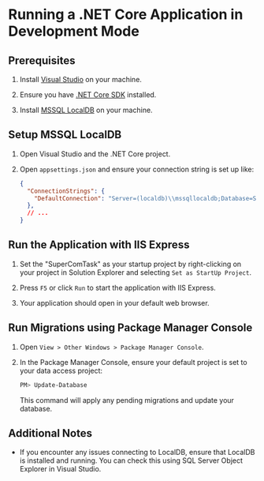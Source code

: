 # Running a .NET Core Application in Development Mode

## Prerequisites

1. Install [Visual Studio](https://visualstudio.microsoft.com/) on your machine.

2. Ensure you have [.NET Core SDK](https://dotnet.microsoft.com/download) installed.

3. Install [MSSQL LocalDB](https://docs.microsoft.com/en-us/sql/database-engine/configure-windows/sql-server-express-localdb?view=sql-server-ver15) on your machine.

## Setup MSSQL LocalDB

1. Open Visual Studio and the .NET Core project.

2. Open `appsettings.json` and ensure your connection string is set up like:

    ```json
    {
      "ConnectionStrings": {
        "DefaultConnection": "Server=(localdb)\\mssqllocaldb;Database=SuperComTask;Trusted_Connection=True;MultipleActiveResultSets=true"
      },
      // ...
    }
    ```

## Run the Application with IIS Express

1. Set the "SuperComTask" as your startup project by right-clicking on your project in Solution Explorer and selecting `Set as StartUp Project`.

2. Press `F5` or click `Run` to start the application with IIS Express.

3. Your application should open in your default web browser.

## Run Migrations using Package Manager Console

1. Open `View > Other Windows > Package Manager Console`.

2. In the Package Manager Console, ensure your default project is set to your data access project:

    ```bash
    PM> Update-Database
    ```

    This command will apply any pending migrations and update your database.

## Additional Notes

- If you encounter any issues connecting to LocalDB, ensure that LocalDB is installed and running. You can check this using SQL Server Object Explorer in Visual Studio.
